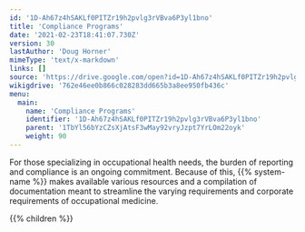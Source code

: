 ```yaml
---
id: '1D-Ah67z4hSAKLf0PITZr19h2pvlg3rVBva6P3yl1bno'
title: 'Compliance Programs'
date: '2021-02-23T18:41:07.730Z'
version: 30
lastAuthor: 'Doug Horner'
mimeType: 'text/x-markdown'
links: []
source: 'https://drive.google.com/open?id=1D-Ah67z4hSAKLf0PITZr19h2pvlg3rVBva6P3yl1bno'
wikigdrive: '762e46ee0b866c028283dd665b3a8ee950fb436c'
menu:
  main:
    name: 'Compliance Programs'
    identifier: '1D-Ah67z4hSAKLf0PITZr19h2pvlg3rVBva6P3yl1bno'
    parent: '1TbYl56bYzCZsXjAtsF3wMay92vryJzpt7YrLOm22oyk'
    weight: 90
---
```





For those specializing in occupational health needs, the burden of reporting and compliance is an ongoing commitment. Because of this, {{% system-name %}} makes available various resources and a compilation of documentation meant to streamline the varying requirements and corporate requirements of occupational medicine.



{{% children %}}





